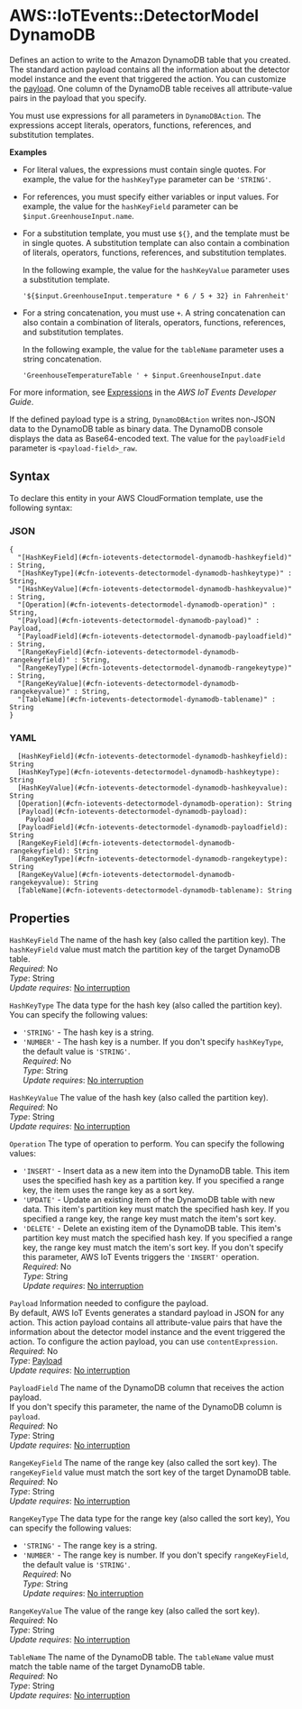 # AWS::IoTEvents::DetectorModel DynamoDB<a name="aws-properties-iotevents-detectormodel-dynamodb"></a>

Defines an action to write to the Amazon DynamoDB table that you created\. The standard action payload contains all the information about the detector model instance and the event that triggered the action\. You can customize the [payload](https://docs.aws.amazon.com/iotevents/latest/apireference/API_Payload.html)\. One column of the DynamoDB table receives all attribute\-value pairs in the payload that you specify\.

You must use expressions for all parameters in `DynamoDBAction`\. The expressions accept literals, operators, functions, references, and substitution templates\.

**Examples**
+ For literal values, the expressions must contain single quotes\. For example, the value for the `hashKeyType` parameter can be `'STRING'`\.
+ For references, you must specify either variables or input values\. For example, the value for the `hashKeyField` parameter can be `$input.GreenhouseInput.name`\.
+ For a substitution template, you must use `${}`, and the template must be in single quotes\. A substitution template can also contain a combination of literals, operators, functions, references, and substitution templates\.

  In the following example, the value for the `hashKeyValue` parameter uses a substitution template\. 

   `'${$input.GreenhouseInput.temperature * 6 / 5 + 32} in Fahrenheit'` 
+ For a string concatenation, you must use `+`\. A string concatenation can also contain a combination of literals, operators, functions, references, and substitution templates\.

  In the following example, the value for the `tableName` parameter uses a string concatenation\. 

   `'GreenhouseTemperatureTable ' + $input.GreenhouseInput.date` 

For more information, see [Expressions](https://docs.aws.amazon.com/iotevents/latest/developerguide/iotevents-expressions.html) in the *AWS IoT Events Developer Guide*\.

If the defined payload type is a string, `DynamoDBAction` writes non\-JSON data to the DynamoDB table as binary data\. The DynamoDB console displays the data as Base64\-encoded text\. The value for the `payloadField` parameter is `<payload-field>_raw`\.

## Syntax<a name="aws-properties-iotevents-detectormodel-dynamodb-syntax"></a>

To declare this entity in your AWS CloudFormation template, use the following syntax:

### JSON<a name="aws-properties-iotevents-detectormodel-dynamodb-syntax.json"></a>

```
{
  "[HashKeyField](#cfn-iotevents-detectormodel-dynamodb-hashkeyfield)" : String,
  "[HashKeyType](#cfn-iotevents-detectormodel-dynamodb-hashkeytype)" : String,
  "[HashKeyValue](#cfn-iotevents-detectormodel-dynamodb-hashkeyvalue)" : String,
  "[Operation](#cfn-iotevents-detectormodel-dynamodb-operation)" : String,
  "[Payload](#cfn-iotevents-detectormodel-dynamodb-payload)" : Payload,
  "[PayloadField](#cfn-iotevents-detectormodel-dynamodb-payloadfield)" : String,
  "[RangeKeyField](#cfn-iotevents-detectormodel-dynamodb-rangekeyfield)" : String,
  "[RangeKeyType](#cfn-iotevents-detectormodel-dynamodb-rangekeytype)" : String,
  "[RangeKeyValue](#cfn-iotevents-detectormodel-dynamodb-rangekeyvalue)" : String,
  "[TableName](#cfn-iotevents-detectormodel-dynamodb-tablename)" : String
}
```

### YAML<a name="aws-properties-iotevents-detectormodel-dynamodb-syntax.yaml"></a>

```
  [HashKeyField](#cfn-iotevents-detectormodel-dynamodb-hashkeyfield): String
  [HashKeyType](#cfn-iotevents-detectormodel-dynamodb-hashkeytype): String
  [HashKeyValue](#cfn-iotevents-detectormodel-dynamodb-hashkeyvalue): String
  [Operation](#cfn-iotevents-detectormodel-dynamodb-operation): String
  [Payload](#cfn-iotevents-detectormodel-dynamodb-payload): 
    Payload
  [PayloadField](#cfn-iotevents-detectormodel-dynamodb-payloadfield): String
  [RangeKeyField](#cfn-iotevents-detectormodel-dynamodb-rangekeyfield): String
  [RangeKeyType](#cfn-iotevents-detectormodel-dynamodb-rangekeytype): String
  [RangeKeyValue](#cfn-iotevents-detectormodel-dynamodb-rangekeyvalue): String
  [TableName](#cfn-iotevents-detectormodel-dynamodb-tablename): String
```

## Properties<a name="aws-properties-iotevents-detectormodel-dynamodb-properties"></a>

`HashKeyField`  <a name="cfn-iotevents-detectormodel-dynamodb-hashkeyfield"></a>
The name of the hash key \(also called the partition key\)\. The `hashKeyField` value must match the partition key of the target DynamoDB table\.  
*Required*: No  
*Type*: String  
*Update requires*: [No interruption](https://docs.aws.amazon.com/AWSCloudFormation/latest/UserGuide/using-cfn-updating-stacks-update-behaviors.html#update-no-interrupt)

`HashKeyType`  <a name="cfn-iotevents-detectormodel-dynamodb-hashkeytype"></a>
The data type for the hash key \(also called the partition key\)\. You can specify the following values:  
+  `'STRING'` \- The hash key is a string\.
+  `'NUMBER'` \- The hash key is a number\.
If you don't specify `hashKeyType`, the default value is `'STRING'`\.  
*Required*: No  
*Type*: String  
*Update requires*: [No interruption](https://docs.aws.amazon.com/AWSCloudFormation/latest/UserGuide/using-cfn-updating-stacks-update-behaviors.html#update-no-interrupt)

`HashKeyValue`  <a name="cfn-iotevents-detectormodel-dynamodb-hashkeyvalue"></a>
The value of the hash key \(also called the partition key\)\.  
*Required*: No  
*Type*: String  
*Update requires*: [No interruption](https://docs.aws.amazon.com/AWSCloudFormation/latest/UserGuide/using-cfn-updating-stacks-update-behaviors.html#update-no-interrupt)

`Operation`  <a name="cfn-iotevents-detectormodel-dynamodb-operation"></a>
The type of operation to perform\. You can specify the following values:   
+  `'INSERT'` \- Insert data as a new item into the DynamoDB table\. This item uses the specified hash key as a partition key\. If you specified a range key, the item uses the range key as a sort key\.
+  `'UPDATE'` \- Update an existing item of the DynamoDB table with new data\. This item's partition key must match the specified hash key\. If you specified a range key, the range key must match the item's sort key\.
+  `'DELETE'` \- Delete an existing item of the DynamoDB table\. This item's partition key must match the specified hash key\. If you specified a range key, the range key must match the item's sort key\.
If you don't specify this parameter, AWS IoT Events triggers the `'INSERT'` operation\.  
*Required*: No  
*Type*: String  
*Update requires*: [No interruption](https://docs.aws.amazon.com/AWSCloudFormation/latest/UserGuide/using-cfn-updating-stacks-update-behaviors.html#update-no-interrupt)

`Payload`  <a name="cfn-iotevents-detectormodel-dynamodb-payload"></a>
Information needed to configure the payload\.  
By default, AWS IoT Events generates a standard payload in JSON for any action\. This action payload contains all attribute\-value pairs that have the information about the detector model instance and the event triggered the action\. To configure the action payload, you can use `contentExpression`\.  
*Required*: No  
*Type*: [Payload](aws-properties-iotevents-detectormodel-payload.md)  
*Update requires*: [No interruption](https://docs.aws.amazon.com/AWSCloudFormation/latest/UserGuide/using-cfn-updating-stacks-update-behaviors.html#update-no-interrupt)

`PayloadField`  <a name="cfn-iotevents-detectormodel-dynamodb-payloadfield"></a>
The name of the DynamoDB column that receives the action payload\.  
If you don't specify this parameter, the name of the DynamoDB column is `payload`\.  
*Required*: No  
*Type*: String  
*Update requires*: [No interruption](https://docs.aws.amazon.com/AWSCloudFormation/latest/UserGuide/using-cfn-updating-stacks-update-behaviors.html#update-no-interrupt)

`RangeKeyField`  <a name="cfn-iotevents-detectormodel-dynamodb-rangekeyfield"></a>
The name of the range key \(also called the sort key\)\. The `rangeKeyField` value must match the sort key of the target DynamoDB table\.   
*Required*: No  
*Type*: String  
*Update requires*: [No interruption](https://docs.aws.amazon.com/AWSCloudFormation/latest/UserGuide/using-cfn-updating-stacks-update-behaviors.html#update-no-interrupt)

`RangeKeyType`  <a name="cfn-iotevents-detectormodel-dynamodb-rangekeytype"></a>
The data type for the range key \(also called the sort key\), You can specify the following values:  
+  `'STRING'` \- The range key is a string\.
+  `'NUMBER'` \- The range key is number\.
If you don't specify `rangeKeyField`, the default value is `'STRING'`\.  
*Required*: No  
*Type*: String  
*Update requires*: [No interruption](https://docs.aws.amazon.com/AWSCloudFormation/latest/UserGuide/using-cfn-updating-stacks-update-behaviors.html#update-no-interrupt)

`RangeKeyValue`  <a name="cfn-iotevents-detectormodel-dynamodb-rangekeyvalue"></a>
The value of the range key \(also called the sort key\)\.  
*Required*: No  
*Type*: String  
*Update requires*: [No interruption](https://docs.aws.amazon.com/AWSCloudFormation/latest/UserGuide/using-cfn-updating-stacks-update-behaviors.html#update-no-interrupt)

`TableName`  <a name="cfn-iotevents-detectormodel-dynamodb-tablename"></a>
The name of the DynamoDB table\. The `tableName` value must match the table name of the target DynamoDB table\.   
*Required*: No  
*Type*: String  
*Update requires*: [No interruption](https://docs.aws.amazon.com/AWSCloudFormation/latest/UserGuide/using-cfn-updating-stacks-update-behaviors.html#update-no-interrupt)